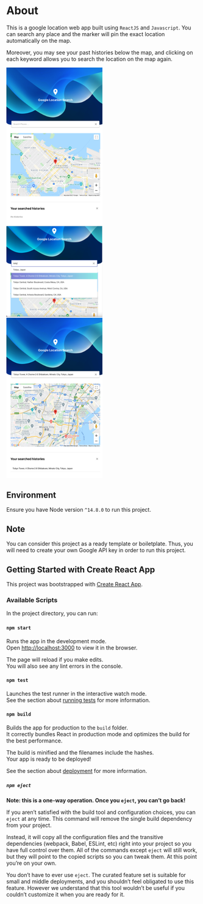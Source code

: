 # About

This is a google location web app built using `ReactJS` and `Javascript`. You can search any place and the marker will pin the exact location automatically on the map.

Moreover, you may see your past histories below the map, and clicking on each keyword allows you to search the location on the map again.

<img src="https://github.com/ayako02/autocomplete-test/blob/main/src/assets/demo1.png" width="50%">
<img src="https://github.com/ayako02/autocomplete-test/blob/main/src/assets/demo2.png" width="50%">
<img src="https://github.com/ayako02/autocomplete-test/blob/main/src/assets/demo3.png" width="50%">

## Environment

Ensure you have Node version `^14.8.0` to run this project.

## Note

You can consider this project as a ready template or boiletplate. Thus, you will need to create your own Google API key in order to run this project.

## Getting Started with Create React App

This project was bootstrapped with [Create React App](https://github.com/facebook/create-react-app).

### Available Scripts

In the project directory, you can run:

#### `npm start`

Runs the app in the development mode.\
Open [http://localhost:3000](http://localhost:3000) to view it in the browser.

The page will reload if you make edits.\
You will also see any lint errors in the console.

#### `npm test`

Launches the test runner in the interactive watch mode.\
See the section about [running tests](https://facebook.github.io/create-react-app/docs/running-tests) for more information.

#### `npm build`

Builds the app for production to the `build` folder.\
It correctly bundles React in production mode and optimizes the build for the best performance.

The build is minified and the filenames include the hashes.\
Your app is ready to be deployed!

See the section about [deployment](https://facebook.github.io/create-react-app/docs/deployment) for more information.

##### `npm eject`

**Note: this is a one-way operation. Once you `eject`, you can’t go back!**

If you aren’t satisfied with the build tool and configuration choices, you can `eject` at any time. This command will remove the single build dependency from your project.

Instead, it will copy all the configuration files and the transitive dependencies (webpack, Babel, ESLint, etc) right into your project so you have full control over them. All of the commands except `eject` will still work, but they will point to the copied scripts so you can tweak them. At this point you’re on your own.

You don’t have to ever use `eject`. The curated feature set is suitable for small and middle deployments, and you shouldn’t feel obligated to use this feature. However we understand that this tool wouldn’t be useful if you couldn’t customize it when you are ready for it.
